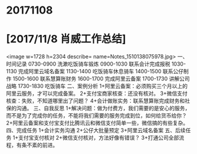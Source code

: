 # 20171108

# [2017/11/8 肖威工作总结]
<image w=1728 h=2304 describe= name=Notes_1510138075978.jpg>
一、时间记录
0730-0900 洗漱吃饭骑车锻炼
0900-1030 联系会计完成报税
1030-1130 完成阿里云域名备案
1130-1400 吃饭骑车休息骑车
1400-1500 联系公仔制作
1500-1600 联系慧算账财务
1600-1700 完成阿里云备案
1700-1730 讲解公司战略
1730-1830 吃饭骑车
二、案例分析
1+阿里云备案：必须购买三个月以上的阿里云服务，才可以完成备案。
2+支付宝商家核查：还没有核对。
3+微信支付核查：失败，不知道哪里出了问题？
4+会计做账实务：联系慧算账完成财务和社保的沟通。
三、自我反思
1+解决问题：做为付费方，我们需要的是安心的服务，而不是为了完成你的任务，不能将我们需要的服务完成到位，如何给货币给你？
2+阿里云备案和支付宝支付比腾讯云和微信支付简单一些，微信搞的有些复杂。
四、完成任务
1+会计实务沟通
2+公仔大批量预定
3+阿里云域名备案
五、后续任务
1+支付宝支付核对
2+微信支付核对，方法好像有错误？
3+打通公司全部流程，有条不紊的前进。
